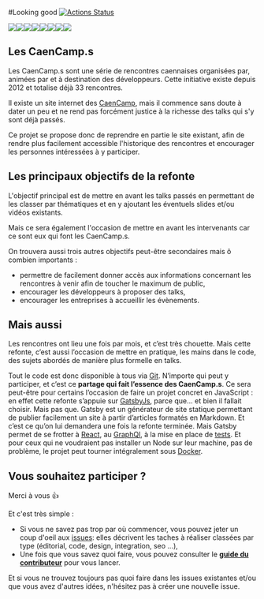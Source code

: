 #Looking good
[![Actions Status](https://github.com/CaenCamp/new-website/workflows/CI/badge.svg)](https://github.com/CaenCamp/new-website/actions)

[![](https://sourcerer.io/fame/alexisjanvier/CaenCamp/new-website/images/0)](https://sourcerer.io/fame/alexisjanvier/CaenCamp/new-website/links/0)[![](https://sourcerer.io/fame/alexisjanvier/CaenCamp/new-website/images/1)](https://sourcerer.io/fame/alexisjanvier/CaenCamp/new-website/links/1)[![](https://sourcerer.io/fame/alexisjanvier/CaenCamp/new-website/images/2)](https://sourcerer.io/fame/alexisjanvier/CaenCamp/new-website/links/2)[![](https://sourcerer.io/fame/alexisjanvier/CaenCamp/new-website/images/3)](https://sourcerer.io/fame/alexisjanvier/CaenCamp/new-website/links/3)[![](https://sourcerer.io/fame/alexisjanvier/CaenCamp/new-website/images/4)](https://sourcerer.io/fame/alexisjanvier/CaenCamp/new-website/links/4)[![](https://sourcerer.io/fame/alexisjanvier/CaenCamp/new-website/images/5)](https://sourcerer.io/fame/alexisjanvier/CaenCamp/new-website/links/5)[![](https://sourcerer.io/fame/alexisjanvier/CaenCamp/new-website/images/6)](https://sourcerer.io/fame/alexisjanvier/CaenCamp/new-website/links/6)[![](https://sourcerer.io/fame/alexisjanvier/CaenCamp/new-website/images/7)](https://sourcerer.io/fame/alexisjanvier/CaenCamp/new-website/links/7)

## Les CaenCamp.s

Les CaenCamp.s sont une série de rencontres caennaises organisées par, animées par et à destination des développeurs. Cette initiative existe depuis 2012 et totalise déjà 33 rencontres.

Il existe un site internet des [CaenCamp](http://www.caencamp.fr/), mais il commence sans doute à dater un peu et ne rend pas forcément justice à la richesse des talks qui s'y sont déjà passés.

Ce projet se propose donc de reprendre en partie le site existant, afin de rendre plus facilement accessible l'historique des rencontres et encourager les personnes intéressées à y participer.

## Les principaux objectifs de la refonte

L'objectif principal est de mettre en avant les talks passés en permettant de les classer par thématiques et en y ajoutant les éventuels slides et/ou vidéos existants.

Mais ce sera également l'occasion de mettre en avant les intervenants car ce sont eux qui font les CaenCamp.s.

On trouvera aussi trois autres objectifs peut-être secondaires mais ô combien importants :

* permettre de facilement donner accès aux informations concernant les rencontres à venir afin de toucher le maximum de public,
* encourager les développeurs à proposer des talks,
* encourager les entreprises à accueillir les évènements.

## Mais aussi

Les rencontres ont lieu une fois par mois, et c’est très chouette. Mais cette refonte, c’est aussi l’occasion de mettre en pratique, les mains dans le code, des sujets abordés de manière plus formelle en talks.

Tout le code est donc disponible à tous via [Git](https://www.meetup.com/fr-FR/CaenCamp/events/240781536/). N’importe qui peut y participer, et c’est ce **partage qui fait l’essence des CaenCamp.s**. Ce sera peut-être pour certains l’occasion de faire un projet concret en JavaScript : en effet cette refonte s’appuie sur [GatsbyJs](https://www.gatsbyjs.org/), parce que... et bien il fallait choisir. Mais pas que. Gatsby est un générateur de site statique permettant de publier facilement un site à partir d’articles formatés en Markdown. Et c’est ce qu’on lui demandera une fois la refonte terminée. Mais Gatsby permet de se frotter à [React](https://www.meetup.com/fr-FR/CaenCamp/events/239134605/), au [GraphQl](https://www.meetup.com/fr-FR/CaenCamp/events/238126056/), à la mise en place de [tests](https://www.meetup.com/fr-FR/CaenCamp/events/243340117/). Et pour ceux qui ne voudraient pas installer un Node sur leur machine, pas de problème, le projet peut tourner intégralement sous [Docker](https://www.meetup.com/fr-FR/CaenCamp/events/240062370/).


## Vous souhaitez participer ?

Merci à vous :+1:

Et c'est très simple :
* Si vous ne savez pas trop par où commencer, vous pouvez jeter un coup d'oeil aux [issues](https://github.com/CaenCamp/new-website/issues): elles décrivent les taches à réaliser classées par type (éditorial, code, design, integration, seo ...),
* Une fois que vous savez quoi faire, vous pouvez consulter le [**guide du contributeur**](.github/CONTRIBUTING.md) pour vous lancer.

Et si vous ne trouvez toujours pas quoi faire dans les issues existantes et/ou que vous avez d'autres idées, n'hésitez pas à créer une nouvelle issue.
